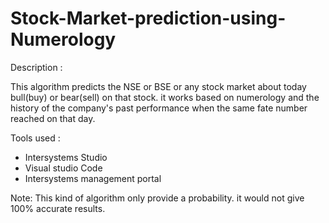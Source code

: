 # Stock-Market-prediction-using-Numerology

Description :

This algorithm predicts the NSE or BSE or any stock market about today bull(buy) or bear(sell) on that stock. 
it works based on numerology and the history of the company's past performance when the same fate number reached on that day.

Tools used :

  * Intersystems Studio
  * Visual studio Code
  * Intersystems management portal
  
Note: This kind of algorithm only provide a probability. it would not give 100% accurate results.



